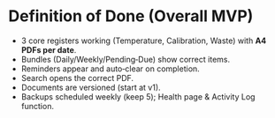 # Definition of Done (Overall MVP)

- 3 core registers working (Temperature, Calibration, Waste) with **A4 PDFs per date**.
- Bundles (Daily/Weekly/Pending‑Due) show correct items.
- Reminders appear and auto‑clear on completion.
- Search opens the correct PDF.
- Documents are versioned (start at v1).
- Backups scheduled weekly (keep 5); Health page & Activity Log function.
